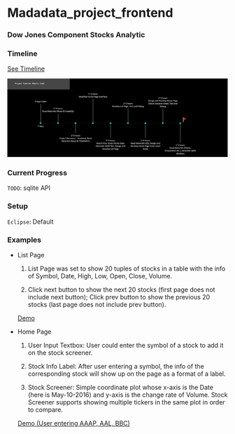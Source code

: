 # Madadata_project_frontend

### Dow Jones Component Stocks Analytic

### Timeline

[See Timeline](https://onedrive.live.com/redir?resid=2A748E6C56A2A5B7!171&authkey=!AI9vtjYleGe5yag&ithint=file%2cxlsx)

![Timeline](https://raw.githubusercontent.com/Tianqi0616/Madadata_project/master/Timeline.PNG)

### Current Progress

`TODO`: sqlite API

### Setup

`Eclipse`: Default 

### Examples

- List Page

  1) List Page was set to show 20 tuples of stocks in a table with the info of Symbol, Date, High, Low, Open, Close, Volume.

  2) Click next button to show the next 20 stocks (first page does not include next button); Click prev button to show the previous 20 stocks (last page does not include prev button). 

  [Demo](https://github.com/Tianqi0616/Madadata_project/blob/master/DEMO/List%20Page.pdf)

- Home Page

  1) User Input Textbox: User could enter the symbol of a stock to add it on the stock screener.

  2) Stock Info Label: After user entering a symbol, the info of the corresponding stock will show up on the page as a format of a label.

  3) Stock Screener: Simple coordinate plot whose x-axis is the Date (here is May-10-2016) and y-axis is the change rate of Volume. Stock Screener supports showing multiple tickers in the same plot in order to compare.

  [Demo (User entering AAAP, AAL, BBC)](https://github.com/Tianqi0616/Madadata_project/blob/master/DEMO/Home%20Page.pdf)


